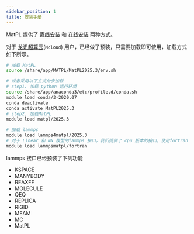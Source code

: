 ```yaml
---
sidebar_position: 1
title: 安装手册
---
```


MatPL 提供了 [离线安装](./Installation-offline.md) 和 [在线安装](./Installation-online.md) 两种方式。

对于 [龙讯超算云](https://mcloud.lonxun.com/)(`Mcloud`) 用户，已经做了预装，只需要加载即可使用，加载方式如下所示。

``` bash
# 加载 MatPL
source /share/app/MATPL/MatPL2025.3/env.sh

# 或者采用以下方式分步加载
# step1. 加载 python 运行环境
source /share/app/anaconda3/etc/profile.d/conda.sh
module load conda/3-2020.07
conda deactivate
conda activate MatPL2025.3
# step2. 加载MatPL
module load matpl/2025.3
```

```bash
# 加载 lammps
module load lammps4matpl/2025.3
# 对于 Linear 和 NN 模型的lammps 接口，我们提供了 cpu 版本的接口，使用fortran 实现，请加载
module load lammpsmatpl/fortran
```
lammps 接口已经预装了下列功能 

 - KSPACE
 - MANYBODY
 - REAXFF
 - MOLECULE
 - QEQ
 - REPLICA
 - RIGID
 - MEAM
 - MC
 - MatPL

<!-- :::tip
`离线安装包`中集成了 MatPL 和 lammps 接口，包括` GPU 版本`和 `CPU 版本`两种；

`在线安装`方法提供了` GPU 版本`和` CPU 版本`两种安装方式。
::: -->
